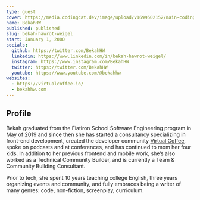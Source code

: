 ```yaml
---
type: guest
cover: https://media.codingcat.dev/image/upload/v1699502152/main-codingcatdev-photo/3.25-opensauced.png
name: BekahHW
published: published
slug: bekah-hawrot-weigel
start: January 1, 2000
socials:
  github: https://twitter.com/BekahHW
  linkedin: https://www.linkedin.com/in/bekah-hawrot-weigel/
  instagram: https://www.instagram.com/BekahHW
  twitter: https://twitter.com/BekahHW
  youtube: https://www.youtube.com/@bekahhw
websites:
  - https://virtualcoffee.io/
  - bekahhw.com
---
```


## Profile

Bekah graduated from the Flatiron School Software Engineering program in May of 2019 and since then she has started a consultancy specializing in front-end development, created the developer community [Virtual Coffee](https://virtualcoffee.io/), spoke on podcasts and at conferences, and has continued to mom her four kids. In addition to her previous frontend and mobile work, she’s also worked as a Technical Community Builder, and is currently a Team & Community Building Consultant.

Prior to tech, she spent 10 years teaching college English, three years organizing events and community, and fully embraces being a writer of many genres: code, non-fiction, screenplay, curriculum.

